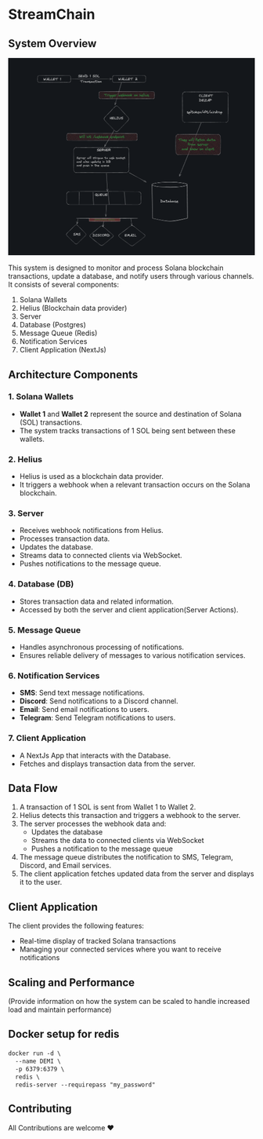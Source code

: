 # StreamChain

## System Overview
![alt text](StreamChain.png)

This system is designed to monitor and process Solana blockchain transactions, update a database, and notify users through various channels. It consists of several components:

1. Solana Wallets
2. Helius (Blockchain data provider)
3. Server
4. Database (Postgres)
5. Message Queue (Redis)
6. Notification Services 
7. Client Application (NextJs)

## Architecture Components

### 1. Solana Wallets
- **Wallet 1** and **Wallet 2** represent the source and destination of Solana (SOL) transactions.
- The system tracks transactions of 1 SOL being sent between these wallets.

### 2. Helius
- Helius is used as a blockchain data provider.
- It triggers a webhook when a relevant transaction occurs on the Solana blockchain.

### 3. Server
- Receives webhook notifications from Helius.
- Processes transaction data.
- Updates the database.
- Streams data to connected clients via WebSocket.
- Pushes notifications to the message queue.

### 4. Database (DB)
- Stores transaction data and related information.
- Accessed by both the server and client application(Server Actions).

### 5. Message Queue
- Handles asynchronous processing of notifications.
- Ensures reliable delivery of messages to various notification services.

### 6. Notification Services
- **SMS**: Send text message notifications.
- **Discord**: Send notifications to a Discord channel.
- **Email**: Send email notifications to users.
- **Telegram**: Send Telegram notifications to users.

### 7. Client Application
- A NextJs App that interacts with the Database.
- Fetches and displays transaction data from the server.

## Data Flow

1. A transaction of 1 SOL is sent from Wallet 1 to Wallet 2.
2. Helius detects this transaction and triggers a webhook to the server.
3. The server processes the webhook data and:
   - Updates the database
   - Streams the data to connected clients via WebSocket
   - Pushes a notification to the message queue
4. The message queue distributes the notification to SMS, Telegram, Discord, and Email services.
5. The client application fetches updated data from the server and displays it to the user.


## Client Application

The client provides the following features:
- Real-time display of tracked Solana transactions
- Managing your connected services where you want to receive notifications


## Scaling and Performance

(Provide information on how the system can be scaled to handle increased load and maintain performance)


## Docker setup for redis

```
docker run -d \
  --name DEMI \
  -p 6379:6379 \
  redis \
  redis-server --requirepass "my_password"
```

## Contributing

All Contributions are welcome ❤️

